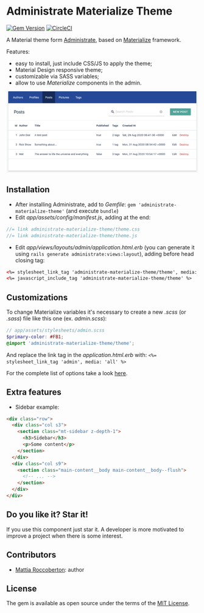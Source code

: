 # Administrate Materialize Theme
[![Gem Version](https://badge.fury.io/rb/administrate-materialize-theme.svg)](https://badge.fury.io/rb/administrate-materialize-theme) [![CircleCI](https://circleci.com/gh/blocknotes/administrate-materialize-theme.svg?style=svg)](https://circleci.com/gh/blocknotes/administrate-materialize-theme)

A Material theme form [Administrate](https://github.com/thoughtbot/administrate), based on [Materialize](https://materializecss.com) framework.

Features:
- easy to install, just include CSS/JS to apply the theme;
- Material Design responsive theme;
- customizable via SASS variables;
- allow to use *Materialize* components in the admin.

![screenshot](screenshot.png)

## Installation
- After installing Administrate, add to *Gemfile*: `gem 'administrate-materialize-theme'` (and execute `bundle`)
- Edit *app/assets/config/manifest.js*, adding at the end:

```js
//= link administrate-materialize-theme/theme.css
//= link administrate-materialize-theme/theme.js
```

- Edit *app/views/layouts/admin/application.html.erb* (you can generate it using `rails generate administrate:views:layout`), adding before head closing tag:

```html
<%= stylesheet_link_tag 'administrate-materialize-theme/theme', media: 'all' %>
<%= javascript_include_tag 'administrate-materialize-theme/theme' %>
```

## Customizations
To change Materialize variables it's necessary to create a new *.scss* (or *.sass*) file like this one (ex. *admin.scss*):

```scss
// app/assets/stylesheets/admin.scss
$primary-color: #FB1;
@import 'administrate-materialize-theme/theme';
```

And replace the link tag in the *application.html.erb* with: `<%= stylesheet_link_tag 'admin', media: 'all' %>`

For the complete list of options take a look [here](app/assets/stylesheets/administrate-materialize-theme/components/_variables.scss).

## Extra features
- Sidebar example:

```html
<div class="row">
  <div class="col s3">
    <section class="mt-sidebar z-depth-1">
      <h3>Sidebar</h3>
      <p>Some content</p>
    </section>
  </div>
  <div class="col s9">
    <section class="main-content__body main-content__body--flush">
      <!-- ... -->
    </section>
  </div>
</div>
```

## Do you like it? Star it!
If you use this component just star it. A developer is more motivated to improve a project when there is some interest.

## Contributors
- [Mattia Roccoberton](https://blocknot.es/): author

## License
The gem is available as open source under the terms of the [MIT License](https://opensource.org/licenses/MIT).
